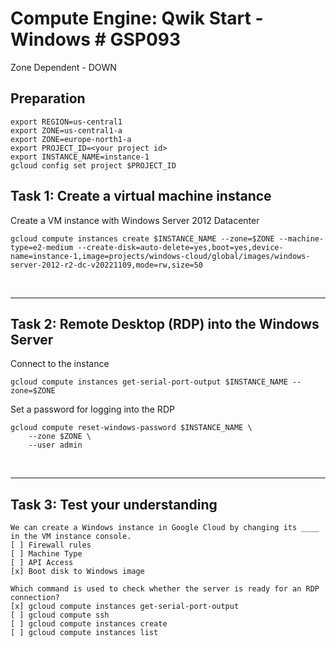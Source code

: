 # **Compute Engine: Qwik Start - Windows # GSP093**

Zone Dependent - DOWN

## **Preparation**

    export REGION=us-central1
    export ZONE=us-central1-a
    export ZONE=europe-north1-a
    export PROJECT_ID=<your project id>
    export INSTANCE_NAME=instance-1
    gcloud config set project $PROJECT_ID

## **Task 1: Create a virtual machine instance**

Create a VM instance with Windows Server 2012 Datacenter

    gcloud compute instances create $INSTANCE_NAME --zone=$ZONE --machine-type=e2-medium --create-disk=auto-delete=yes,boot=yes,device-name=instance-1,image=projects/windows-cloud/global/images/windows-server-2012-r2-dc-v20221109,mode=rw,size=50

<br>

___
## **Task 2: Remote Desktop (RDP) into the Windows Server**

Connect to the instance

    gcloud compute instances get-serial-port-output $INSTANCE_NAME --zone=$ZONE

Set a password for logging into the RDP

    gcloud compute reset-windows-password $INSTANCE_NAME \
        --zone $ZONE \
        --user admin

<br>

___
## **Task 3: Test your understanding**
    We can create a Windows instance in Google Cloud by changing its ____ in the VM instance console.
    [ ] Firewall rules
    [ ] Machine Type
    [ ] API Access
    [x] Boot disk to Windows image
>
    Which command is used to check whether the server is ready for an RDP connection?
    [x] gcloud compute instances get-serial-port-output
    [ ] gcloud compute ssh
    [ ] gcloud compute instances create
    [ ] gcloud compute instances list
